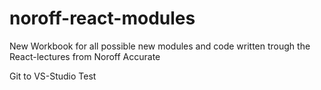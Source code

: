 # noroff-react-modules

New Workbook for all possible new modules and code written trough the React-lectures from Noroff Accurate

Git to VS-Studio Test
